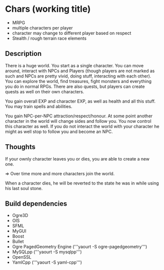 Chars (working title)
=====================
- MRPG
- multiple characters per player
- character may change to different player based on respect
- Stealth / rough terrain race elements

Description
-------------

There is a huge world. You start as a single character. You can move around, interact with NPCs and Players (though players are not marked as such and NPCs are pretty vivid, doing stuff, interacting with each other). You can explore the world, find treasures, fight monsters and everything you do in normal RPGs. There are also quests, but players can create quests as well on their own characters. 

You gain overall EXP and character EXP, as well as health and all this stuff. You may train spells and abilities.

You gain NPC-per-NPC attraction/respect/honour. At some point another character in the world will change sides and follow you. You now control this character as well. If you do not interact the world with your character he might as well stop to follow you and become an NPC.


Thoughts
--------
If your ownly character leaves you or dies, you are able to create a new one.

=> Over time more and more characters join the world.

When a character dies, he will be reverted to the state he was in while using his last soul stone. 

Build dependencies
------------------
- Ogre3D
- OIS
- SFML
- MyGUI
- Boost 
- Bullet
- Ogre PagedGeometry Engine ('''yaourt -S ogre-pagedgeometry''')
- MySQLpp ('''yaourt -S mysqlpp''')
- OpenSSL
- YamlCpp ('''yaourt -S yaml-cpp''')

